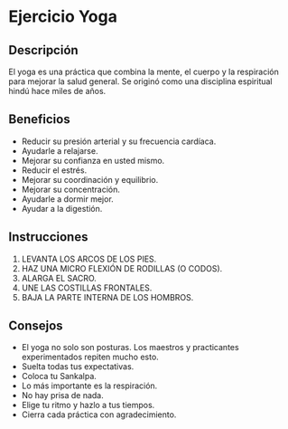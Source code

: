 # Ejercicio Yoga

## Descripción
El yoga es una práctica que combina la mente, el cuerpo y la respiración para mejorar la salud general. Se originó como una disciplina espiritual hindú hace miles de años. 

## Beneficios 
- Reducir su presión arterial y su frecuencia cardíaca.
- Ayudarle a relajarse.
- Mejorar su confianza en usted mismo.
- Reducir el estrés.
- Mejorar su coordinación y equilibrio.
- Mejorar su concentración.
- Ayudarle a dormir mejor.
- Ayudar a la digestión.

## Instrucciones
1. LEVANTA LOS ARCOS DE LOS PIES.
2. HAZ UNA MICRO FLEXIÓN DE RODILLAS (O CODOS).
3. ALARGA EL SACRO. 
4. UNE LAS COSTILLAS FRONTALES.
5. BAJA LA PARTE INTERNA DE LOS HOMBROS.

## Consejos
- El yoga no solo son posturas. Los maestros y practicantes experimentados repiten mucho esto. 
- Suelta todas tus expectativas. 
- Coloca tu Sankalpa. 
- Lo más importante es la respiración. 
- No hay prisa de nada. 
- Elige tu ritmo y hazlo a tus tiempos. 
- Cierra cada práctica con agradecimiento.
